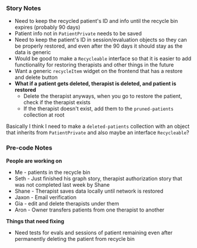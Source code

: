 ### Story Notes
- Need to keep the recycled patient's ID and info until the recycle bin expires (probably 90 days)
- Patient info not in `PatientPrivate` needs to be saved
- Need to keep the patient's ID in session/evaluation objects so they can be properly restored, and even after the 90 days it should stay as the data is generic
- Would be good to make a `Recycleable` interface so that it is easier to add functionality for restoring therapists and other things in the future
- Want a generic `recycleItem` widget on the frontend that has a restore and delete button
- **What if a patient gets deleted, therapist is deleted, and patient is restored**
	- Delete the therapist anyways, when you go to restore the patient, check if the therapist exists
	- If the therapist doesn't exist, add them to the `pruned-patients` collection at root

Basically I think I need to make a `deleted-patients` collection with an object that inherits from `PatientPrivate` and also maybe an interface `Recycleable`?

### Pre-code Notes
**People are working on**
- Me - patients in the recycle bin
- Seth - Just finished his graph story, therapist authorization story that was not completed last week by Shane
- Shane - Therapist saves data locally until network is restored
- Jaxon - Email verification
- Gia - edit and delete therapists under them
- Aron - Owner transfers patients from one therapist to another

**Things that need fixing**
- Need tests for evals and sessions of patient remaining even after permanently deleting the patient from recycle bin
